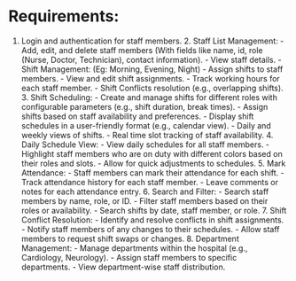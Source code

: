 # Requirements:

1. Login and authentication for staff members.
    2. Staff List Management:
        - Add, edit, and delete staff members (With fields like name, id, role (Nurse, Doctor, Technician), contact information).
        - View staff details.
        - Shift Management: (Eg: Morning, Evening, Night)
            - Assign shifts to staff members.
            - View and edit shift assignments.
            - Track working hours for each staff member.
            - Shift Conflicts resolution (e.g., overlapping shifts).
    3. Shift Scheduling:
        - Create and manage shifts for different roles with configurable parameters (e.g., shift duration, break times).
        - Assign shifts based on staff availability and preferences.
        - Display shift schedules in a user-friendly format (e.g., calendar view).
        - Daily and weekly views of shifts.
        - Real time slot tracking of staff availability.
    4. Daily Schedule View:
        - View daily schedules for all staff members.
        - Highlight staff members who are on duty with different colors based on their roles and slots.
        - Allow for quick adjustments to schedules.
    5. Mark Attendance:
        - Staff members can mark their attendance for each shift.
        - Track attendance history for each staff member.
        - Leave comments or notes for each attendance entry.
    6. Search and Filter:
        - Search staff members by name, role, or ID.
        - Filter staff members based on their roles or availability.
        - Search shifts by date, staff member, or role.
    7. Shift Conflict Resolution:
        - Identify and resolve conflicts in shift assignments.
        - Notify staff members of any changes to their schedules.
        - Allow staff members to request shift swaps or changes.
    8. Department Management:
        - Manage departments within the hospital (e.g., Cardiology, Neurology).
        - Assign staff members to specific departments.
        - View department-wise staff distribution.
